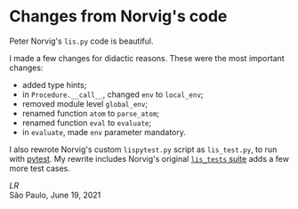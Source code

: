 # Changes from Norvig's code

Peter Norvig's `lis.py` code is beautiful.

I made a few changes for didactic reasons.
These were the most important changes:

* added type hints;
* in `Procedure.__call__`, changed `env` to `local_env`;
* removed module level `global_env`;
* renamed function `atom` to `parse_atom`;
* renamed function `eval` to `evaluate`;
* in `evaluate`, made `env` parameter mandatory.

I also rewrote Norvig's custom `lispytest.py` script as
`lis_test.py`, to run with [pytest](https://docs.pytest.org).
My rewrite includes Norvig's original 
[`lis_tests` suite](https://github.com/norvig/pytudes/blob/60168bce8cdfacf57c92a5b2979f0b2e95367753/py/lispytest.py#L5)
adds a few more test cases.

_LR_<br/>
São Paulo, June 19, 2021
